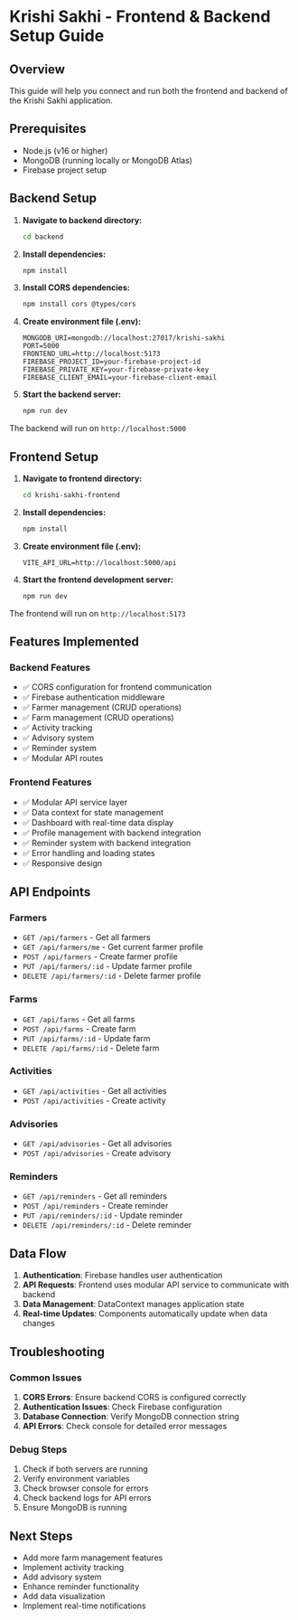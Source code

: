 # Krishi Sakhi - Frontend & Backend Setup Guide

## Overview

This guide will help you connect and run both the frontend and backend of the Krishi Sakhi application.

## Prerequisites

- Node.js (v16 or higher)
- MongoDB (running locally or MongoDB Atlas)
- Firebase project setup

## Backend Setup

1. **Navigate to backend directory:**

   ```bash
   cd backend
   ```

2. **Install dependencies:**

   ```bash
   npm install
   ```

3. **Install CORS dependencies:**

   ```bash
   npm install cors @types/cors
   ```

4. **Create environment file (.env):**

   ```env
   MONGODB_URI=mongodb://localhost:27017/krishi-sakhi
   PORT=5000
   FRONTEND_URL=http://localhost:5173
   FIREBASE_PROJECT_ID=your-firebase-project-id
   FIREBASE_PRIVATE_KEY=your-firebase-private-key
   FIREBASE_CLIENT_EMAIL=your-firebase-client-email
   ```

5. **Start the backend server:**
   ```bash
   npm run dev
   ```

The backend will run on `http://localhost:5000`

## Frontend Setup

1. **Navigate to frontend directory:**

   ```bash
   cd krishi-sakhi-frontend
   ```

2. **Install dependencies:**

   ```bash
   npm install
   ```

3. **Create environment file (.env):**

   ```env
   VITE_API_URL=http://localhost:5000/api
   ```

4. **Start the frontend development server:**
   ```bash
   npm run dev
   ```

The frontend will run on `http://localhost:5173`

## Features Implemented

### Backend Features

- ✅ CORS configuration for frontend communication
- ✅ Firebase authentication middleware
- ✅ Farmer management (CRUD operations)
- ✅ Farm management (CRUD operations)
- ✅ Activity tracking
- ✅ Advisory system
- ✅ Reminder system
- ✅ Modular API routes

### Frontend Features

- ✅ Modular API service layer
- ✅ Data context for state management
- ✅ Dashboard with real-time data display
- ✅ Profile management with backend integration
- ✅ Reminder system with backend integration
- ✅ Error handling and loading states
- ✅ Responsive design

## API Endpoints

### Farmers

- `GET /api/farmers` - Get all farmers
- `GET /api/farmers/me` - Get current farmer profile
- `POST /api/farmers` - Create farmer profile
- `PUT /api/farmers/:id` - Update farmer profile
- `DELETE /api/farmers/:id` - Delete farmer profile

### Farms

- `GET /api/farms` - Get all farms
- `POST /api/farms` - Create farm
- `PUT /api/farms/:id` - Update farm
- `DELETE /api/farms/:id` - Delete farm

### Activities

- `GET /api/activities` - Get all activities
- `POST /api/activities` - Create activity

### Advisories

- `GET /api/advisories` - Get all advisories
- `POST /api/advisories` - Create advisory

### Reminders

- `GET /api/reminders` - Get all reminders
- `POST /api/reminders` - Create reminder
- `PUT /api/reminders/:id` - Update reminder
- `DELETE /api/reminders/:id` - Delete reminder

## Data Flow

1. **Authentication**: Firebase handles user authentication
2. **API Requests**: Frontend uses modular API service to communicate with backend
3. **Data Management**: DataContext manages application state
4. **Real-time Updates**: Components automatically update when data changes

## Troubleshooting

### Common Issues

1. **CORS Errors**: Ensure backend CORS is configured correctly
2. **Authentication Issues**: Check Firebase configuration
3. **Database Connection**: Verify MongoDB connection string
4. **API Errors**: Check console for detailed error messages

### Debug Steps

1. Check if both servers are running
2. Verify environment variables
3. Check browser console for errors
4. Check backend logs for API errors
5. Ensure MongoDB is running

## Next Steps

- Add more farm management features
- Implement activity tracking
- Add advisory system
- Enhance reminder functionality
- Add data visualization
- Implement real-time notifications

